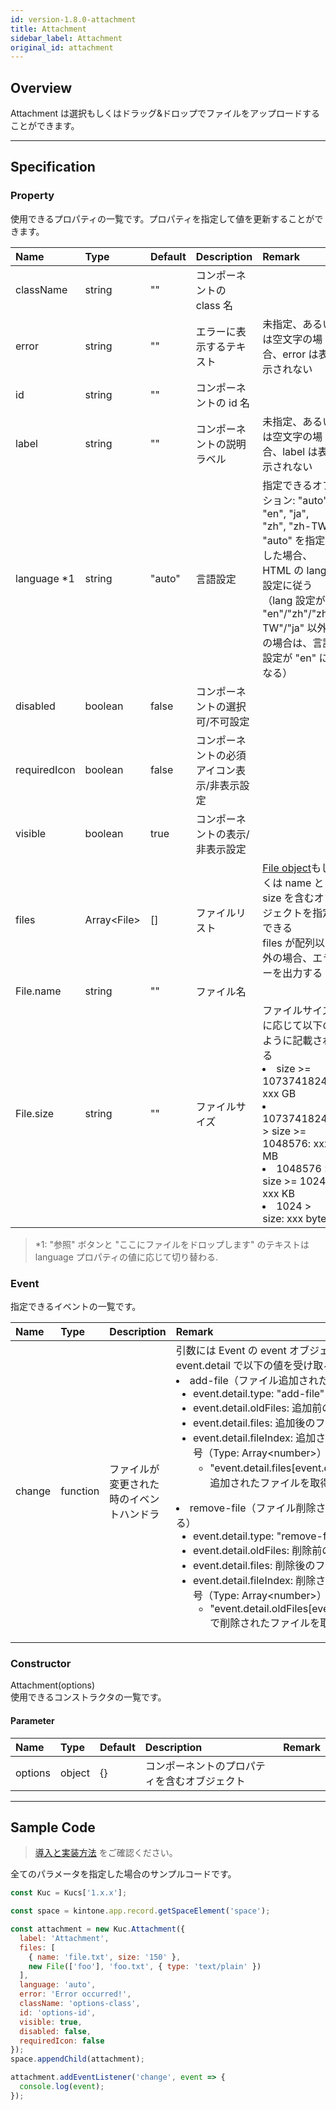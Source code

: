 ```yaml
---
id: version-1.8.0-attachment
title: Attachment
sidebar_label: Attachment
original_id: attachment
---
```


## Overview

Attachment は選択もしくはドラッグ&ドロップでファイルをアップロードすることができます。

<div class="sample-container" id="attachment">
  <div id="sample-container__components"></div>
</div>
<script src="/js/samples/desktop/attachment.js"></script>

---

## Specification

### Property
使用できるプロパティの一覧です。プロパティを指定して値を更新することができます。

| Name   | Type | Default | Description | Remark |
| :--- | :--- | :--- | :--- | :--- |
| className | string | ""  | コンポーネントの class 名 | |
| error | string | ""  | エラーに表示するテキスト | 未指定、あるいは空文字の場合、error は表示されない |
| id | string | ""  | コンポーネントの id 名 | |
| label | string | ""  | コンポーネントの説明ラベル | 未指定、あるいは空文字の場合、label は表示されない |
| language *1 | string | "auto"  | 	言語設定 | 指定できるオプション: "auto", "en", "ja", "zh", "zh-TW"<br>"auto" を指定した場合、HTML の lang 設定に従う（lang 設定が "en"/"zh"/"zh-TW"/"ja" 以外の場合は、言語設定が "en" になる） |
| disabled | boolean | false | コンポーネントの選択可/不可設定 | |
| requiredIcon | boolean | false | コンポーネントの必須アイコン表示/非表示設定 | |
| visible | boolean | true | コンポーネントの表示/非表示設定 | |
| files | Array\<File> | [] | ファイルリスト | [File object](https://developer.mozilla.org/ja/docs/Web/API/File)もしくは name と size を含むオブジェクトを指定できる<br>files が配列以外の場合、エラーを出力する |
| File.name | string | "" | ファイル名 | |
| File.size | string | "" | ファイルサイズ | ファイルサイズに応じて以下のように記載される<li>size >= 1073741824: xxx GB</li><li>1073741824 > size >= 1048576: xxx MB</li><li>1048576 > size >= 1024: xxx KB</li><li>1024 > size: xxx bytes</li> |

> *1: "参照" ボタンと "ここにファイルをドロップします" のテキストは language プロパティの値に応じて切り替わる.

### Event

指定できるイベントの一覧です。

| Name | Type | Description | Remark |
| :--- | :--- | :--- | :--- |
| change | function | ファイルが変更された時のイベントハンドラ | 引数には Event の event オブジェクトをとる<br>event.detail で以下の値を受け取ることができる<li>add-file（ファイル追加された時にトリガーされる）<ul><li>event.detail.type: "add-file"<li>event.detail.oldFiles: 追加前のファイルリスト<li>event.detail.files: 追加後のファイルリスト<li>event.detail.fileIndex: 追加されたファイルの配列番号（Type: Array\<number>）<ul><li>"event.detail.files[event.detail.fileIndex[x]]" で追加されたファイルを取得できる</ul></li></ul><li>remove-file（ファイル削除された時にトリガーされる）<ul><li>event.detail.type: "remove-file"<li>event.detail.oldFiles: 削除前のファイルリスト<li>event.detail.files: 削除後のファイルリスト<li>event.detail.fileIndex: 削除されたファイルの配列番号（Type: Array\<number>）<ul><li>"event.detail.oldFiles[event.detail.fileIndex[x]]" で削除されたファイルを取得できる</ul></li></ul></li> |

### Constructor

Attachment(options)<br>
使用できるコンストラクタの一覧です。

#### Parameter
| Name | Type | Default | Description | Remark |
| :--- | :--- | :--- | :--- | :--- |
| options  | object | {} | コンポーネントのプロパティを含むオブジェクト |  |

---
## Sample Code

>[導入と実装方法](../../getting-started/quick-start.md#導入と実装方法) をご確認ください。

全てのパラメータを指定した場合のサンプルコードです。

``` javascript
const Kuc = Kucs['1.x.x'];

const space = kintone.app.record.getSpaceElement('space');

const attachment = new Kuc.Attachment({
  label: 'Attachment',
  files: [
    { name: 'file.txt', size: '150' },
    new File(['foo'], 'foo.txt', { type: 'text/plain' })
  ],
  language: 'auto',
  error: 'Error occurred!',
  className: 'options-class',
  id: 'options-id',
  visible: true,
  disabled: false,
  requiredIcon: false
});
space.appendChild(attachment);

attachment.addEventListener('change', event => {
  console.log(event);
});
```
